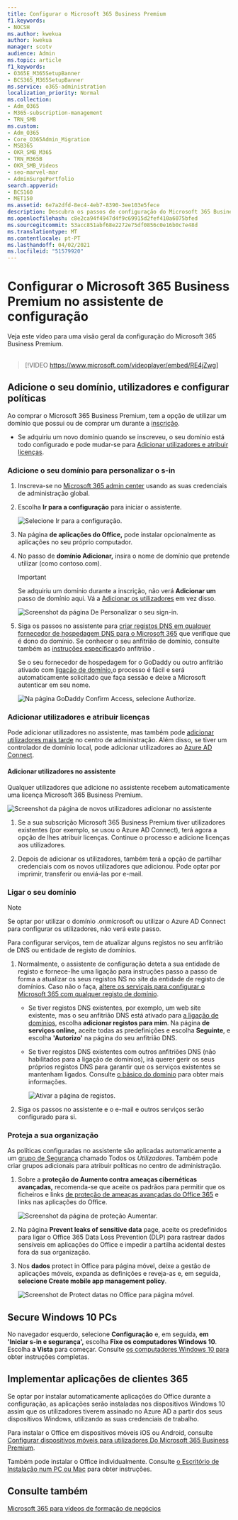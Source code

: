 ```yaml
---
title: Configurar o Microsoft 365 Business Premium
f1.keywords:
- NOCSH
ms.author: kwekua
author: kwekua
manager: scotv
audience: Admin
ms.topic: article
f1_keywords:
- O365E_M365SetupBanner
- BCS365_M365SetupBanner
ms.service: o365-administration
localization_priority: Normal
ms.collection:
- Adm_O365
- M365-subscription-management
- TRN_SMB
ms.custom:
- Adm_O365
- Core_O365Admin_Migration
- MSB365
- OKR_SMB_M365
- TRN_M365B
- OKR_SMB_Videos
- seo-marvel-mar
- AdminSurgePortfolio
search.appverid:
- BCS160
- MET150
ms.assetid: 6e7a2dfd-8ec4-4eb7-8390-3ee103e5fece
description: Descubra os passos de configuração do Microsoft 365 Business Premium, incluindo a adição de um domínio e utilizadores, configurando políticas de segurança, e muito mais.
ms.openlocfilehash: c8e2ca94f4947d4f9c69915d2fef410a6075bfed
ms.sourcegitcommit: 53acc851abf68e2272e75df0856c0e16b0c7e48d
ms.translationtype: MT
ms.contentlocale: pt-PT
ms.lasthandoff: 04/02/2021
ms.locfileid: "51579920"
---
```

# <a name="set-up-microsoft-365-business-premium-in-the-setup-wizard"></a>Configurar o Microsoft 365 Business Premium no assistente de configuração

Veja este vídeo para uma visão geral da configuração do Microsoft 365 Business Premium.<br><br>

> [!VIDEO https://www.microsoft.com/videoplayer/embed/RE4jZwg] 

## <a name="add-your-domain-users-and-set-up-policies"></a>Adicione o seu domínio, utilizadores e configurar políticas

Ao comprar o Microsoft 365 Business Premium, tem a opção de utilizar um domínio que possui ou de comprar um durante a [inscrição](sign-up.md).

- Se adquiriu um novo domínio quando se inscreveu, o seu domínio está todo configurado e pode mudar-se para [Adicionar utilizadores e atribuir licenças](#add-users-and-assign-licenses).

### <a name="add-your-domain-to-personalize-sign-in"></a>Adicione o seu domínio para personalizar o s-in

1. Inscreva-se no [Microsoft 365 admin center](https://admin.microsoft.com) usando as suas credenciais de administração global. 

2. Escolha **Ir para a configuração** para iniciar o assistente.

    ![Selecione Ir para a configuração.](../media/gotosetupinadmincenter.png)

3. Na página **de aplicações do Office,** pode instalar opcionalmente as aplicações no seu próprio computador.
    
4. No passo de **domínio Adicionar,** insira o nome de domínio que pretende utilizar (como contoso.com).

    > [!IMPORTANT]
    > Se adquiriu um domínio durante a inscrição, não verá **Adicionar um** passo de domínio aqui. Vá a [Adicionar os utilizadores](#add-users-and-assign-licenses) em vez disso.

    ![Screenshot da página De Personalizar o seu sign-in.](../media/adddomain.png)

    
4. Siga os passos no assistente para [criar registos DNS em qualquer fornecedor de hospedagem DNS para o Microsoft 365](/office365/admin/get-help-with-domains/create-dns-records-at-any-dns-hosting-provider) que verifique que é dono do domínio. Se conhecer o seu anfitrião de domínio, consulte também as [instruções específicas](/office365/admin/get-help-with-domains/set-up-your-domain-host-specific-instructions)do anfitrião .

    Se o seu fornecedor de hospedagem for o GoDaddy ou outro anfitrião ativado com [ligação de domínio,](/office365/admin/get-help-with-domains/domain-connect)o processo é fácil e será automaticamente solicitado que faça sessão e deixe a Microsoft autenticar em seu nome.

    ![Na página GoDaddy Confirm Access, selecione Authorize.](../media/godaddyauth.png)

### <a name="add-users-and-assign-licenses"></a>Adicionar utilizadores e atribuir licenças

Pode adicionar utilizadores no assistente, mas também pode [adicionar utilizadores mais tarde](../admin/add-users/add-users.md) no centro de administração. Além disso, se tiver um controlador de domínio local, pode adicionar utilizadores ao [Azure AD Connect](/azure/active-directory/hybrid/how-to-connect-install-express).

#### <a name="add-users-in-the-wizard"></a>Adicionar utilizadores no assistente

Qualquer utilizadores que adicione no assistente recebem automaticamente uma licença Microsoft 365 Business Premium.

![Screenshot da página de novos utilizadores adicionar no assistente](../media/addnewuserspage.png)

1. Se a sua subscrição Microsoft 365 Business Premium tiver utilizadores existentes (por exemplo, se usou o Azure AD Connect), terá agora a opção de lhes atribuir licenças. Continue o processo e adicione licenças aos utilizadores.

2. Depois de adicionar os utilizadores, também terá a opção de partilhar credenciais com os novos utilizadores que adicionou. Pode optar por imprimir, transferir ou enviá-las por e-mail.

### <a name="connect-your-domain"></a>Ligar o seu domínio

> [!NOTE]
> Se optar por utilizar o domínio .onmicrosoft ou utilizar o Azure AD Connect para configurar os utilizadores, não verá este passo.
  
Para configurar serviços, tem de atualizar alguns registos no seu anfitrião de DNS ou entidade de registo de domínios.
  
1. Normalmente, o assistente de configuração deteta a sua entidade de registo e fornece-lhe uma ligação para instruções passo a passo de forma a atualizar os seus registos NS no site da entidade de registo de domínios. Caso não o faça, [altere os serviçais para configurar o Microsoft 365 com qualquer registo de domínio](../admin/get-help-with-domains/change-nameservers-at-any-domain-registrar.md). 

    - Se tiver registos DNS existentes, por exemplo, um web site existente, mas o seu anfitrião DNS está ativado para [a ligação de domínios](/office365/admin/get-help-with-domains/domain-connect), escolha **adicionar registos para mim**. Na página **de serviços online,** aceite todas as predefinições e escolha **Seguinte**, e escolha **'Autorizo'** na página do seu anfitrião DNS.
    - Se tiver registos DNS existentes com outros anfitriões DNS (não habilitados para a ligação de domínios), irá querer gerir os seus próprios registos DNS para garantir que os serviços existentes se mantenham ligados. Consulte [o básico do domínio](/office365/admin/get-help-with-domains/dns-basics) para obter mais informações.

        ![Ativar a página de registos.](../media/activaterecords.png)

2. Siga os passos no assistente e o e-mail e outros serviços serão configurado para si.

### <a name="protect-your-organization"></a>Proteja a sua organização 

As políticas configuradas no assistente são aplicadas automaticamente a um [grupo de Segurança](/office365/admin/create-groups/compare-groups#security-groups) chamado Todos os *Utilizadores*. Também pode criar grupos adicionais para atribuir políticas no centro de administração.

1. Sobre a **proteção do Aumento contra ameaças cibernéticas avançadas,** recomenda-se que aceite os padrãos para permitir que os ficheiros e links [de proteção de ameaças avançadas do Office 365](../security/office-365-security/defender-for-office-365.md) e links nas aplicações do Office.

    ![Screenshot da página de proteção Aumentar.](../media/increasetreatprotection.png)


2. Na página **Prevent leaks of sensitive data** page, aceite os predefinidos para ligar o Office 365 Data Loss Prevention (DLP) para rastrear dados sensíveis em aplicações do Office e impedir a partilha acidental destes fora da sua organização.

3. Nos **dados** protect in Office para página móvel, deixe a gestão de aplicações móveis, expanda as definições e reveja-as e, em seguida, **selecione Create mobile app management policy**.

    ![Screenshot de Protect datas no Office para página móvel.](../media/protectdatainmobile.png)


## <a name="secure-windows-10-pcs"></a>Secure Windows 10 PCs

No navegador esquerdo, selecione **Configuração** e, em seguida, **em 'Iniciar s-in e segurança',** escolha **Fixe os computadores Windows 10**. Escolha **a Vista** para começar. Consulte [os computadores Windows 10 para](secure-win-10-pcs.md) obter instruções completas.

## <a name="deploy-office-365-client-apps"></a>Implementar aplicações de clientes 365

Se optar por instalar automaticamente aplicações do Office durante a configuração, as aplicações serão instaladas nos dispositivos Windows 10 assim que os utilizadores tiverem assinado no Azure AD a partir dos seus dispositivos Windows, utilizando as suas credenciais de trabalho.

Para instalar o Office em dispositivos móveis iOS ou Android, consulte [Configurar dispositivos móveis para utilizadores Do Microsoft 365 Business Premium](set-up-mobile-devices.md).

Também pode instalar o Office individualmente. Consulte [o Escritório de Instalação num PC ou Mac](https://support.microsoft.com/office/4414eaaf-0478-48be-9c42-23adc4716658) para obter instruções.

## <a name="see-also"></a>Consulte também

[Microsoft 365 para vídeos de formação de negócios](https://support.microsoft.com/office/6ab4bbcd-79cf-4000-a0bd-d42ce4d12816)
